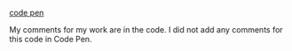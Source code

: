 [code pen](http://codepen.io/amberwoodrow/pen/zGjymX)

My comments for my work are in the code. I did not add any comments
for this code in Code Pen.
